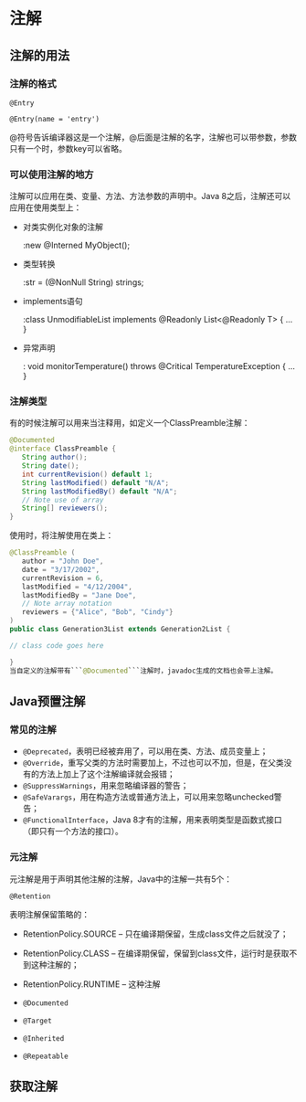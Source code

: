 # 注解

## 注解的用法

### 注解的格式

```@Entry```

```@Entry(name = 'entry')```

@符号告诉编译器这是一个注解，@后面是注解的名字，注解也可以带参数，参数只有一个时，参数key可以省略。

### 可以使用注解的地方

注解可以应用在类、变量、方法、方法参数的声明中。Java 8之后，注解还可以应用在使用类型上：

- 对类实例化对象的注解
  
   :new @Interned MyObject();

- 类型转换
  
  :str = (@NonNull String) strings;

- implements语句
  
  :class UnmodifiableList<T> implements
        @Readonly List<@Readonly T> { ... }

- 异常声明
  
  : void monitorTemperature() throws
        @Critical TemperatureException { ... }

### 注解类型

有的时候注解可以用来当注释用，如定义一个ClassPreamble注解：

```Java
@Documented
@interface ClassPreamble {
   String author();
   String date();
   int currentRevision() default 1;
   String lastModified() default "N/A";
   String lastModifiedBy() default "N/A";
   // Note use of array
   String[] reviewers();
}
```
使用时，将注解使用在类上：

```Java
@ClassPreamble (
   author = "John Doe",
   date = "3/17/2002",
   currentRevision = 6,
   lastModified = "4/12/2004",
   lastModifiedBy = "Jane Doe",
   // Note array notation
   reviewers = {"Alice", "Bob", "Cindy"}
)
public class Generation3List extends Generation2List {

// class code goes here

}
当自定义的注解带有```@Documented```注解时，javadoc生成的文档也会带上注解。

```

## Java预置注解

### 常见的注解

- ```@Deprecated```，表明已经被弃用了，可以用在类、方法、成员变量上；
- ```@Override```，重写父类的方法时需要加上，不过也可以不加，但是，在父类没有的方法上加上了这个注解编译就会报错；
- ```@SuppressWarnings```，用来忽略编译器的警告；
- ```@SafeVarargs```，用在构造方法或普通方法上，可以用来忽略unchecked警告；
- ```@FunctionalInterface```，Java 8才有的注解，用来表明类型是函数式接口（即只有一个方法的接口）。

### 元注解

元注解是用于声明其他注解的注解，Java中的注解一共有5个：

 ```@Retention```
  
表明注解保留策略的：

- RetentionPolicy.SOURCE – 只在编译期保留，生成class文件之后就没了；
- RetentionPolicy.CLASS – 在编译期保留，保留到class文件，运行时是获取不到这种注解的；
- RetentionPolicy.RUNTIME – 这种注解


- ```@Documented```
- ```@Target```
- ```@Inherited```
- ```@Repeatable```

## 获取注解